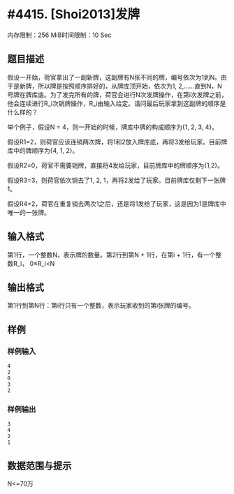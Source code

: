 # #4415. [Shoi2013]发牌

内存限制：256 MiB时间限制：10 Sec

## 题目描述

假设一开始，荷官拿出了一副新牌，这副牌有N张不同的牌，编号依次为1到N。由于是新牌，所以牌是按照顺序排好的，从牌库顶开始，依次为1, 2,&hellip;&hellip;直到N，N号牌在牌库底。为了发完所有的牌，荷官会进行N次发牌操作，在第i次发牌之前，他会连续进行R_i次销牌操作，R_i由输入给定。请问最后玩家拿到这副牌的顺序是什么样的？

举个例子，假设N = 4，则一开始的时候，牌库中牌的构成顺序为{1, 2, 3, 4}。

假设R1=2，则荷官应该连销两次牌，将1和2放入牌库底，再将3发给玩家。目前牌库中的牌顺序为{4, 1, 2}。

假设R2=0，荷官不需要销牌，直接将4发给玩家，目前牌库中的牌顺序为{1,2}。

假设R3=3，则荷官依次销去了1, 2, 1，再将2发给了玩家。目前牌库仅剩下一张牌1。

假设R4=2，荷官在重复销去两次1之后，还是将1发给了玩家，这是因为1是牌库中唯一的一张牌。

## 输入格式

第1行，一个整数N，表示牌的数量。第2行到第N + 1行，在第i + 1行，有一个整数R_i， 0&le;R_i<N

## 输出格式

第1行到第N行：第i行只有一个整数，表示玩家收到的第i张牌的编号。

## 样例

### 样例输入

    
    4
    2
    0
    3
    2
    

### 样例输出

    
    3
    4
    2
    1
    
    

## 数据范围与提示

N<=70万

